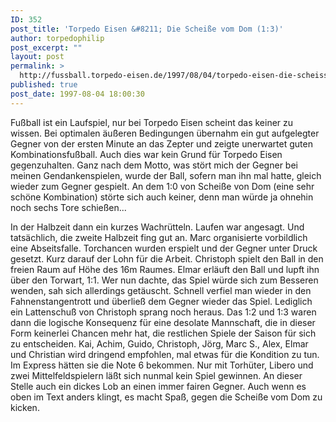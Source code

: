 ```yaml
---
ID: 352
post_title: 'Torpedo Eisen &#8211; Die Scheiße vom Dom (1:3)'
author: torpedophilip
post_excerpt: ""
layout: post
permalink: >
  http://fussball.torpedo-eisen.de/1997/08/04/torpedo-eisen-die-scheisse-vom-dom-13/
published: true
post_date: 1997-08-04 18:00:30
---
```

Fußball ist ein Laufspiel, nur bei Torpedo Eisen scheint das keiner zu wissen. Bei optimalen äußeren Bedingungen übernahm ein gut aufgelegter Gegner von der ersten Minute an das Zepter und zeigte unerwartet guten Kombinationsfußball. Auch dies war kein Grund für Torpedo Eisen gegenzuhalten. Ganz nach dem Motto, was stört mich der Gegner bei meinen Gendankenspielen, wurde der Ball, sofern man ihn mal hatte, gleich wieder zum Gegner gespielt. An dem 1:0 von Scheiße von Dom (eine sehr schöne Kombination) störte sich auch keiner, denn man würde ja ohnehin noch sechs Tore schießen... 

In der Halbzeit dann ein kurzes Wachrütteln. Laufen war angesagt. Und tatsächlich, die zweite Halbzeit fing gut an. Marc organisierte vorbildlich eine Abseitsfalle. Torchancen wurden erspielt und der Gegner unter Druck gesetzt. Kurz darauf der Lohn für die Arbeit. Christoph spielt den Ball in den freien Raum auf Höhe des 16m Raumes. Elmar erläuft den Ball und lupft ihn über den Torwart, 1:1. Wer nun dachte, das Spiel würde sich zum Besseren wenden, sah sich allerdings getäuscht. Schnell verfiel man wieder in den Fahnenstangentrott und überließ dem Gegner wieder das Spiel. Lediglich ein Lattenschuß von Christoph sprang noch heraus. Das 1:2 und 1:3 waren dann die logische Konsequenz für eine desolate Mannschaft, die in dieser Form keinerlei Chancen mehr hat, die restlichen Spiele der Saison für sich zu entscheiden. Kai, Achim, Guido, Christoph, Jörg, Marc S., Alex, Elmar und Christian wird dringend empfohlen, mal etwas für die Kondition zu tun. Im Express hätten sie die Note 6 bekommen. Nur mit Torhüter, Libero und zwei Mittelfeldspielern läßt sich nunmal kein Spiel gewinnen. An dieser Stelle auch ein dickes Lob an einen immer fairen Gegner. Auch wenn es oben im Text anders klingt, es macht Spaß, gegen die Scheiße vom Dom zu kicken.